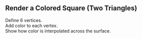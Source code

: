 ## Render a Colored Square (Two Triangles)

Define 6 vertices.  
Add color to each vertex.  
Show how color is interpolated across the surface.
